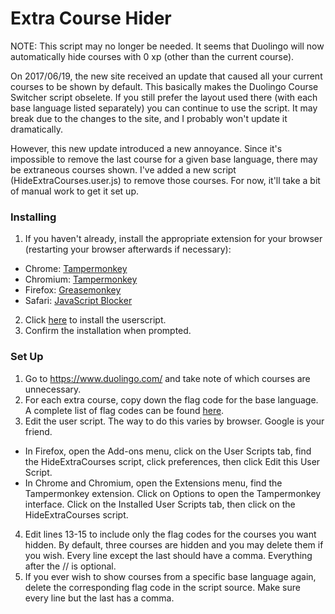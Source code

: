 # Extra Course Hider
NOTE: This script may no longer be needed. It seems that Duolingo will now automatically hide courses with 0 xp (other than the current course).

On 2017/06/19, the new site received an update that caused all your current courses to be shown by default. This basically makes the Duolingo Course Switcher script obselete. If you still prefer the layout used there (with each base language listed separately) you can continue to use the script. It may break due to the changes to the site, and I probably won't update it dramatically.

However, this new update introduced a new annoyance. Since it's impossible to remove the last course for a given base language, there may be extraneous courses shown. I've added a new script (HideExtraCourses.user.js) to remove those courses. For now, it'll take a bit of manual work to get it set up.

### Installing

1. If you haven't already, install the appropriate extension for your browser (restarting your browser afterwards if necessary):
 * Chrome: [Tampermonkey](https://chrome.google.com/webstore/detail/tampermonkey/dhdgffkkebhmkfjojejmpbldmpobfkfo?hl=en)
 * Chromium: [Tampermonkey](https://chrome.google.com/webstore/detail/tampermonkey/dhdgffkkebhmkfjojejmpbldmpobfkfo?hl=en)
 * Firefox: [Greasemonkey](https://addons.mozilla.org/en-US/firefox/addon/greasemonkey/)
 * Safari: [JavaScript Blocker](http://javascript-blocker.toggleable.com/)
2. Click [here](https://github.com/zeta12ti/DuolingoCourseSwitcher/raw/master/HideExtraCourses.user.js) to install the userscript.
3. Confirm the installation when prompted.

### Set Up

1. Go to https://www.duolingo.com/ and take note of which courses are unnecessary. 
2. For each extra course, copy down the flag code for the base language. A complete list of flag codes can be found [here](https://github.com/zeta12ti/DuolingoCourseSwitcher/blob/master/FlagCodes.txt).
3. Edit the user script. The way to do this varies by browser. Google is your friend.
 * In Firefox, open the Add-ons menu, click on the User Scripts tab, find the HideExtraCourses script, click preferences, then click Edit this User Script.
 * In Chrome and Chromium, open the Extensions menu, find the Tampermonkey extension. Click on Options to open the Tampermonkey interface. Click on the Installed User Scripts tab, then click on the HideExtraCourses script.
4. Edit lines 13-15 to include only the flag codes for the courses you want hidden. By default, three courses are hidden and you may delete them if you wish. Every line except the last should have a comma. Everything after the // is optional.
5. If you ever wish to show courses from a specific base language again, delete the corresponding flag code in the script source. Make sure every line but the last has a comma.

